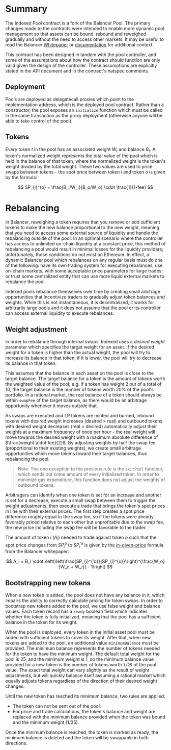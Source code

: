 
# Summary

The Indexed Pool contract is a fork of the Balancer Pool. The primary changes made to the contracts were intended to enable more dynamic pool management so that assets can be bound, rebound and reweighed gradually and without the need to access other markets. It may be useful to read the Balancer [Whitepaper](https://balancer.finance/whitepaper/) or [documentation](https://docs.balancer.finance/) for additional context.

This contract has been designed in tandem with the pool controller, and some of the assumptions about how the contract should function are only valid given the design of the controller. These assumptions are explicitly stated in the API document and in the contract's natspec comments.

## Deployment
Pools are deployed as delegatecall proxies which point to the implementation address, which is the deployed pool contract. Rather than a constructor, the pool exposes an `initialize` function which must be called in the same transaction as the proxy deployment (otherwise anyone will be able to take control of the pool).

## Tokens
Every token $t$ in the pool has an associated weight $W_t$ and balance $B_t$. A token's normalized weight represents the total value of the pool which is held in the balance of that token, where the normalized weight is the token's weight divided by the total weight. These two values are used to price swaps between tokens - the spot price between token $i$ and token $o$ is given by the formula:

$$
SP_{i}^{o} = \frac{B_i/W_i}{B_o/W_o} \cdot \frac{1}{1-fee}
$$

# Rebalancing
In Balancer, reweighing a token requires that you remove or add sufficient tokens to make the new balance proportional to the new weight, meaning that you need to access some external source of liquidity and handle the rebalancing outside of the pool. In an optimal scenario where the controller has access to unlimited on-chain liquidity at a constant price, this method of rebalancing a pool would result in minimal losses for the liquidity providers; unfortunately, those conditions do not exist on Ethereum. In effect, a dynamic Balancer pool which rebalances on any regular basis must do one of the following: have its own trading system for executing rebalances; use on-chain markets, with some acceptable price parameters for large trades; or trust some centralized entity that can use more liquid external markets to rebalance the pool.

Indexed pools rebalance themselves over time by creating small arbitrage opportunities that incentivize traders to gradually adjust token balances and weights. While this is not instantaneous, it is decentralized, it works for arbitrarily large pools and it does not assume that the pool or its controller can access external liquidity to execute rebalances.

## Weight adjustment
In order to rebalance through internal swaps, Indexed uses a *desired weight* parameter which specifies the target weight for an asset. If the desired weight for a token is higher than the actual weight, the pool will try to increase its balance in that token; if it is lower, the pool will try to decrease its balance in that token.

This assumes that the balance in each asset on the pool is close to the target balance. The target balance for a token is the amount of tokens worth the weighted value of the pool; e.g. if a token has weight 2 out of a total of 10, the target balance is the number of tokens worth 20% of the pool's portfolio. In a rational market, the real balance of a token should always be within `swapFee` of the target balance, as there would be an arbitrage opportunity whenever it moves outside that.

As swaps are executed and LP tokens are minted and burned, inbound tokens with desired weight increases (desired > real) and outbound tokens with desired weight decreases (real > desired) automatically adjust their weights at a maximum frequency of once per hour - the real weight will move towards the desired weight with a maximum absolute difference of $\frac{weight \cdot fee}{2}$. By adjusting weights by half the swap fee (proportional to their existing weights), we create small arbitrage opportunities which move tokens toward their target balances, thus rebalancing the pool.

> Note: The one exception to the previous rule is the `exitPool` function, which sends out some amount of every initialized token. In order to minimize gas expenditure, this function does not adjust the weights of outbound tokens.

Arbitragers can identify when one token is set for an increase and another is set for a decrease, execute a small swap between them to trigger the weight adjustments, then execute a trade that brings the token's spot prices in line with their external prices. The first step creates a spot price difference roughly equal to the swap fee, so if the tokens were already favorably priced relative to each other but unprofitable due to the swap fee, the new price including the swap fee will be favorable to the trader.

The amount of token $i$ ($A_i$) needed to trade against token $o$ such that the spot price changes from $SP_{i}^{o}$ to $SP_{i}^{′o}$ is given by the [in-given-price](https://balancer.finance/whitepaper/#in-given-price) formula from the Balancer whitepaper:

$$
A_i = B_i \cdot \left(\left(\frac{SP_{i}^{′o}}{SP_{i}^{o}}\right)^{\frac{W_o}{W_o + W_i}} - 1\right)
$$

## Bootstrapping new tokens
When a new token is added, the pool does not have any balance in it, which impairs the ability to correctly calculate pricing for token swaps. In order to bootstrap new tokens added to the pool, we use false weight and balance values. Each token record has a `ready` boolean field which indicates whether the token is fully initialized, meaning that the pool has a sufficient balance in the token for its weight.

When the pool is deployed, every token in the initial asset pool must be added with sufficient tokens to cover its weight. After that, when new tokens are added to the pool, an additional value `minimumBalance` must be provided. The minimum balance represents the number of tokens needed for the token to have the minimum weight. The default total weight for the pool is 25, and the minimum weight is 1, so the minimum balance value provided for a new token is the number of tokens worth `1/25` of the pool value. The exact total weight can vary slightly as the result of weight adjustments, but will quickly balance itself assuming a rational market which equally adjusts tokens regardless of the direction of their desired weight changes.

<!-- We approximate this by taking the first token in the pool which is fully initialized, and extrapolating the value of the

$$
\left(\frac{ \sum_k{W_k}}{W_t} \cdot B_t\right)\cdot {EP}_{t}^{e}
$$ -->

Until the new token has reached its minimum balance, two rules are applied:
- The token can not be sent out of the pool.
- For price and trade calculations, the token's balance and weight are replaced with the minimum balance provided when the token was bound and the minimum weight (1/25).

Once the minimum balance is reached, the token is marked as ready, the minimum balance is deleted and the token will be swappable in both directions.